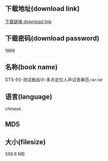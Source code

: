 ## 下载地址(download link)
[下载链接 download link](https://tutu365.netlify.app/?s=DTS-ES-%E6%B5%8B%E8%AF%95%E6%9E%81%E5%93%81%E2%85%A5-%E5%A4%9A%E7%82%B9%E5%AE%9A%E4%BD%8D%E4%BA%BA%E5%A3%B0%E8%AF%95%E9%9F%B3%E5%85%B8%E8%8C%83.rar)

## 下载密码(download password)
1866

## 名称(book name)
DTS-ES-测试极品Ⅵ-多点定位人声试音典范.rar.rar

## 语言(language)
chinese

## MD5


## 大小(filesize)
599.8 MB
